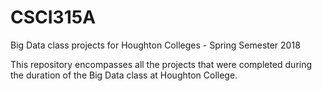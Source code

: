 # CSCI315A
Big Data class projects for Houghton Colleges - Spring Semester 2018

This repository encompasses all the projects that were completed during the duration of the Big Data class at Houghton College.
